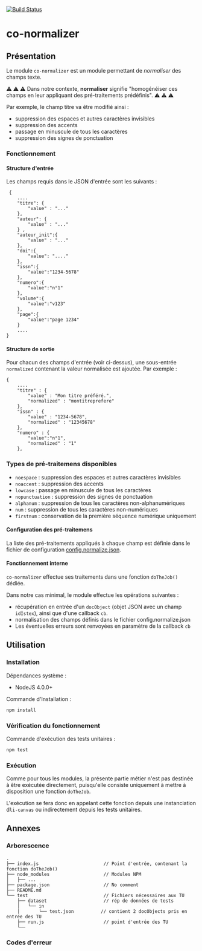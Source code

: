 [![Build Status](https://travis-ci.org/conditor-project/co-normalizer.svg?branch=master)](https://travis-ci.org/conditor-project/co-normalizer)

co-normalizer
===============

## Présentation ##

Le module `co-normalizer` est un module permettant de *normaliser* des champs texte.

:warning: :warning: :warning: Dans notre contexte, **normaliser** signifie "homogénéiser ces champs en leur appliquant des pré-traitements prédéfinis". ⚠️ ⚠️ ⚠️ 

Par exemple, le champ titre va être modifié ainsi :

* suppression des espaces et autres caractères invisibles
* suppression des accents
* passage en minuscule de tous les caractères
* suppression des signes de ponctuation

### Fonctionnement ###

#### Structure d'entrée

Les champs requis dans le JSON d'entrée sont les suivants :

```
 {
 	....
 	"titre": {
        "value" : "..."
    },
    "auteur": {
        "value" : "..."
    } ,
    "auteur_init":{
        "value" : "..."
    },
    "doi":{ 
    	"value": "...."
    },
    "issn":{ 
    	"value":"1234-5678"
    },
    "numero":{
    	"value":"n°1"
    },
    "volume":{
        "value":"v123"
    },
    "page":{
        "value":"page 1234"
    }
    ....
}
```

#### Structure de sortie

Pour chacun des champs d'entrée (voir ci-dessus), une sous-entrée `normalized` contenant la valeur normalisée est ajoutée. Par exemple :

```
{
 	....
 	"titre" : {
        "value" : "Mon titre préféré.",
        "normalized" : "montitreprefere"
    },
    "issn" : { 
    	"value" : "1234-5678",
    	"normalized" : "12345678"
    },
    "numero" : {
    	"value":"n°1",
    	"normalized" : "1"
    },
```

### Types de pré-traitemens disponibles

* `noespace` : suppression des espaces et autres caractères invisibles
* `noaccent` : suppression des accents
* `lowcase` : passage en minuscule de tous les caractères
* `nopunctuation` : suppression des signes de ponctuation
* `alphanum` : suppression de tous les caractères non-alphanumériques
* `num` : suppression de tous les caractères non-numériques
* `firstnum` : conservation de la première séquence numérique uniquement

#### Configuration des pré-traitemens

La liste des pré-traitements appliqués à chaque champ est définie dans le fichier de configuration [config.normalize.json](./config.normalize.json).

#### Fonctionnement interne

`co-normalizer` effectue ses traitements dans une fonction `doTheJob()` dédiée.

Dans notre cas minimal, le module effectue les opérations suivantes :

- récupération en entrée d'un `docObject` (objet JSON avec un champ `idIstex`), ainsi que d'une callback `cb`.
- normalisation des champs définis dans le fichier config.normalize.json
- Les éventuelles erreurs sont renvoyées en paramètre de la callback `cb`

## Utilisation ##

### Installation ###

Dépendances système :
  * NodeJS 4.0.0+

Commande d'Installation :
```bash
npm install
```

### Vérification du fonctionnement ###
Commande d'exécution des tests unitaires :
```bash
npm test
```

### Exécution ###

Comme pour tous les modules, la présente partie métier n'est pas destinée à être exécutée directement, puisqu'elle consiste uniquement à mettre à disposition une fonction `doTheJob`.

L'exécution se fera donc en appelant cette fonction depuis une instanciation d`li-canvas` ou indirectement depuis les tests unitaires.

## Annexes ##

### Arborescence ###

```
.
├── index.js                        // Point d'entrée, contenant la fonction doTheJob()
├── node_modules                    // Modules NPM
│   ├── ...
├── package.json                    // No comment
├── README.md
└── test                            // Fichiers nécessaires aux TU
    ├── dataset                     // rép de données de tests
    │   └── in
    |       └── test.json          // contient 2 docObjects pris en entrée des TU
    ├── run.js                      // point d'entrée des TU
    └──
```

### Codes d'erreur ###

